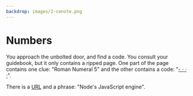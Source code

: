 ```yaml
---
backdrop: images/2-cenote.png
---
```


# Numbers

You approach the unbolted door, and find a code. You consult your guidebook, but it only contains a ripped page. One part of the page contains one clue: "Roman Numeral 5" and the other contains a code: "[- · · ·](https://maya.nmai.si.edu/maya-sun/maya-math-game)".

There is a [URL](https://docs.microsoft.com/en-us/learn/modules/intro-to-nodejs/2-what/?WT.mc_id=mayamystery-playfab-jelooper) and a phrase: "Node's JavaScript engine".

<Puzzle5/>

